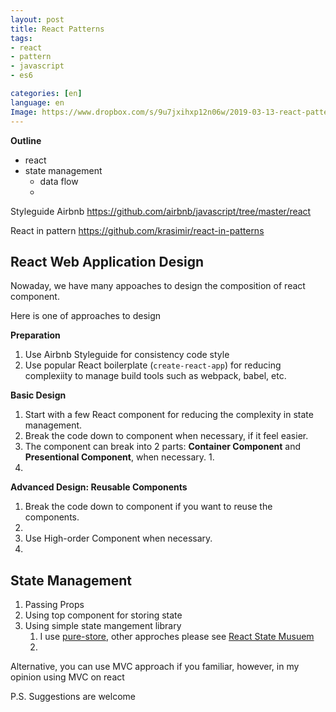 ```yaml
---
layout: post
title: React Patterns
tags:	
- react
- pattern
- javascript
- es6

categories: [en]
language: en
Image: https://www.dropbox.com/s/9u7jxihxp12n06w/2019-03-13-react-pattern.jpg?raw=1
---
```


**Outline** 

- react
- state management 
  - data flow
  - 

Styleguide Airbnb https://github.com/airbnb/javascript/tree/master/react

React in pattern https://github.com/krasimir/react-in-patterns



## React Web Application Design

Nowaday, we have many appoaches to design the composition of react component.

Here is one of approaches to design

**Preparation**

1. Use Airbnb Styleguide for consistency code style
2. Use popular React boilerplate (`create-react-app`) for reducing complexiity to manage build tools such as webpack, babel, etc.

**Basic Design** 

1. Start with a few React component for reducing the complexity in state management.
2. Break the code down to component when necessary, if it feel easier.
3. The component can break into 2 parts: **Container Component** and **Presentional Component**, when necessary.
   1. 
4. 

**Advanced Design: Reusable Components**

1. Break the code down to component if you want to reuse the components.
2. 
3. Use High-order Component when necessary.
4. 





## State Management

1. Passing Props
2. Using top component for storing state
3. Using simple state mangement library
   1. I use [pure-store](https://github.com/gunn/pure-store), other approches please see [React State Musuem](https://github.com/GantMan/ReactStateMuseum)
   2. 


Alternative, you can use MVC approach if you familiar, however, in my opinion using MVC on react 



P.S. Suggestions are welcome